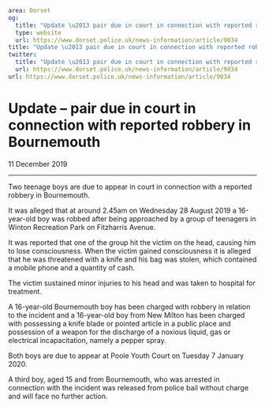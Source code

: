```yaml
area: Dorset
og:
  title: "Update \u2013 pair due in court in connection with reported robbery in Bournemouth"
  type: website
  url: https://www.dorset.police.uk/news-information/article/9034
title: "Update \u2013 pair due in court in connection with reported robbery in Bournemouth |"
twitter:
  title: "Update \u2013 pair due in court in connection with reported robbery in Bournemouth"
  url: https://www.dorset.police.uk/news-information/article/9034
url: https://www.dorset.police.uk/news-information/article/9034
```

# Update – pair due in court in connection with reported robbery in Bournemouth

11 December 2019

* * *

Two teenage boys are due to appear in court in connection with a reported robbery in Bournemouth.

It was alleged that at around 2.45am on Wednesday 28 August 2019 a 16-year-old boy was robbed after being approached by a group of teenagers in Winton Recreation Park on Fitzharris Avenue.

It was reported that one of the group hit the victim on the head, causing him to lose consciousness. When the victim gained consciousness it is alleged that he was threatened with a knife and his bag was stolen, which contained a mobile phone and a quantity of cash.

The victim sustained minor injuries to his head and was taken to hospital for treatment.

A 16-year-old Bournemouth boy has been charged with robbery in relation to the incident and a 16-year-old boy from New Milton has been charged with possessing a knife blade or pointed article in a public place and possession of a weapon for the discharge of a noxious liquid, gas or electrical incapacitation, namely a pepper spray.

Both boys are due to appear at Poole Youth Court on Tuesday 7 January 2020.

A third boy, aged 15 and from Bournemouth, who was arrested in connection with the incident was released from police bail without charge and will face no further action.
